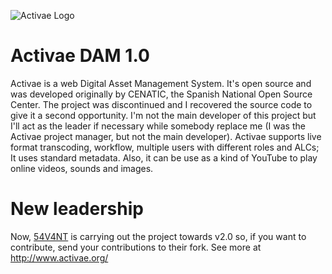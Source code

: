 ![Activae Logo](https://github.com/manolodd/activae/blob/master/dam/src/static/public/images/activae_logo.png?raw=true)

# Activae DAM 1.0
Activae is a web Digital Asset Management System. It's open source and was developed originally by CENATIC, the Spanish National Open Source Center. The project was discontinued and I recovered the source code to give it a second opportunity. I'm not the main developer of this project but I'll act as the leader if necessary while somebody replace me (I was the Activae project manager, but not the main developer). Activae supports live format transcoding, workflow, multiple users with different roles and ALCs; It uses standard metadata. Also, it can be use as a kind of YouTube to play online videos, sounds and images.

# New leadership
Now, [54V4NT](https://github.com/54V4NT/ACTIVAE-2.0) is carrying out the project towards v2.0 so, if you want to contribute, send your contributions to their fork. See more at http://www.activae.org/
